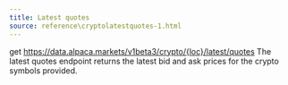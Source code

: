 ```yaml
---
title: Latest quotes
source: reference\cryptolatestquotes-1.html
---
```


get https://data.alpaca.markets/v1beta3/crypto/{loc}/latest/quotes
The latest quotes endpoint returns the latest bid and ask prices for the crypto symbols provided.
